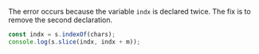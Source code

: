 The error occurs because the variable `indx` is declared twice. The fix is to remove the second declaration.

```js
const indx = s.indexOf(chars);
console.log(s.slice(indx, indx + m));
```
